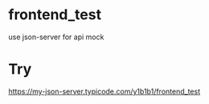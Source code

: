 # frontend_test
use json-server for api mock
# Try
https://my-json-server.typicode.com/y1b1b1/frontend_test
